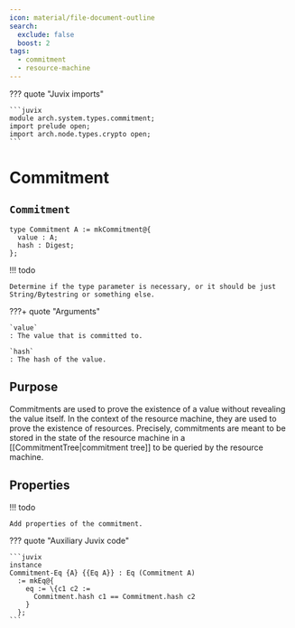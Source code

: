 ```yaml
---
icon: material/file-document-outline
search:
  exclude: false
  boost: 2
tags:
  - commitment
  - resource-machine
---
```


??? quote "Juvix imports"

    ```juvix
    module arch.system.types.commitment;
    import prelude open;
    import arch.node.types.crypto open;
    ```

# Commitment

## `Commitment`

```juvix
type Commitment A := mkCommitment@{
  value : A;
  hash : Digest;
};
```

!!! todo

    Determine if the type parameter is necessary, or it should be just
    String/Bytestring or something else.

???+ quote "Arguments"

    `value`
    : The value that is committed to.

    `hash`
    : The hash of the value.

## Purpose

Commitments are used to prove the existence of a value without revealing the
value itself. In the context of the resource machine, they are used to prove the
existence of resources. Precisely, commitments are meant to be stored in the
state of the resource machine in a [[CommitmentTree|commitment tree]] to be
queried by the resource machine.

## Properties

!!! todo

    Add properties of the commitment.

??? quote "Auxiliary Juvix code"

    ```juvix
    instance
    Commitment-Eq {A} {{Eq A}} : Eq (Commitment A)
      := mkEq@{
        eq := \{c1 c2 :=
          Commitment.hash c1 == Commitment.hash c2
        }
      };
    ```
